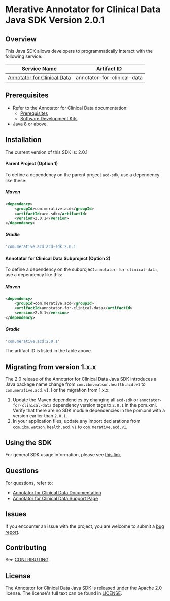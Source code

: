 # Merative Annotator for Clinical Data Java SDK Version 2.0.1

## Overview

This Java SDK allows developers to programmatically interact with the following service:

| Service Name | Artifact ID |
|--------------|-------------|
| [Annotator for Clinical Data](https://merative.github.io/acd-containers/) | annotator-for-clinical-data |

## Prerequisites

* Refer to the Annotator for Clinical Data documentation:
  * [Prerequisites](https://merative.github.io/acd-containers/installing/prereqs/)
  * [Software Development Kits](https://merative.github.io/acd-containers/usage/sdks/)
* Java 8 or above.

## Installation
The current version of this SDK is: 2.0.1

#### Parent Project (Option 1)
To define a dependency on the parent project `acd-sdk`, use a dependency like these:

##### Maven

```xml
<dependency>
	<groupId>com.merative.acd</groupId>
	<artifactId>acd-sdk</artifactId>
	<version>2.0.1</version>
</dependency>
```

##### Gradle

```gradle
'com.merative.acd:acd-sdk:2.0.1'
```

#### Annotator for Clinical Data Subproject (Option 2)
To define a dependency on the subproject `annotator-for-clinical-data`, use a dependency like this:

##### Maven

```xml
<dependency>
    <groupId>com.merative.acd</groupId>
    <artifactId>annotator-for-clinical-data</artifactId>
    <version>2.0.1</version>
</dependency>
```

##### Gradle
```gradle
'com.merative.acd:2.0.1'
```
The artifact ID is listed in the table above.

## Migrating from version 1.x.x 

The 2.0 release of the Annotator for Clinical Data Java SDK introduces a Java package name change from `com.ibm.watson.health.acd.v1` to `com.merative.acd.v1`.  For the migration from 1.x.x:

1. Update the Maven dependencies by changing all `acd-sdk` or `annotator-for-clinical-data` dependency version tags to `2.0.1` in the pom.xml.  Verify that there are no SDK module dependencies in the pom.xml with a version earlier than `2.0.1`.
2. In your application files, update any import declarations from `com.ibm.watson.health.acd.v1` to `com.merative.acd.v1`.

## Using the SDK
For general SDK usage information, please see [this link](https://github.com/IBM/ibm-cloud-sdk-common/blob/master/README.md)


## Questions

For questions, refer to: 
* [Annotator for Clinical Data Documentation](https://merative.github.io/acd-containers/)
* [Annotator for Clinical Data Support Page](https://merative.github.io/acd-containers/support/support/)

## Issues
If you encounter an issue with the project, you are welcome to submit a
[bug report](https://github.com/merative/whcs-java-sdk/issues).

## Contributing
See [CONTRIBUTING](CONTRIBUTING.md).

## License

The Annotator for Clinical Data Java SDK is released under the Apache 2.0 license.
The license's full text can be found in [LICENSE](LICENSE).
